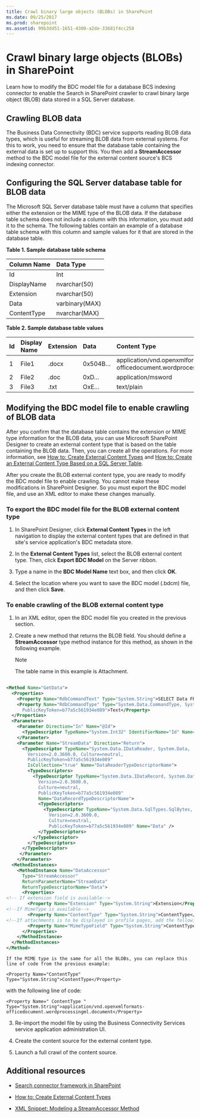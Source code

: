 ```yaml
---
title: Crawl binary large objects (BLOBs) in SharePoint
ms.date: 09/25/2017
ms.prod: sharepoint
ms.assetid: 99b3dd51-1651-4300-a2de-33681f4cc258
---
```



# Crawl binary large objects (BLOBs) in SharePoint

Learn how to modify the BDC model file for a database BCS indexing connector to enable the Search in SharePoint crawler to crawl binary large object (BLOB) data stored in a SQL Server database.

## Crawling BLOB data
<a name="HowToCrawlBlobs_CrawlingBlobData"> </a>

The Business Data Connectivity (BDC) service supports reading BLOB data types, which is useful for streaming BLOB data from external systems. For this to work, you need to ensure that the database table containing the external data is set up to support this. You then add a **StreamAccessor** method to the BDC model file for the external content source's BCS indexing connector.
  
    
    

## Configuring the SQL Server database table for BLOB data
<a name="HowToCrawlBlobs_ConfiguringSQL"> </a>

The Microsoft SQL Server database table must have a column that specifies either the extension or the MIME type of the BLOB data. If the database table schema does not include a column with this information, you must add it to the schema. The following tables contain an example of a database table schema with this column and sample values for it that are stored in the database table.
  
    
    

**Table 1. Sample database table schema**


|**Column Name**|**Data Type**|
|:-----|:-----|
|Id  <br/> |Int  <br/> |
|DisplayName  <br/> |nvarchar(50)  <br/> |
|Extension  <br/> |nvarchar(50)  <br/> |
|Data  <br/> |varbinary(MAX)  <br/> |
|ContentType  <br/> |nvarchar(MAX)  <br/> |
   

**Table 2. Sample database table values**


|**Id**|**Display Name**|**Extension**|**Data**|**Content Type**|
|:-----|:-----|:-----|:-----|:-----|
|1  <br/> |File1  <br/> |.docx  <br/> |0x504B…  <br/> |application/vnd.openxmlformats-officedocument.wordprocessingml.document  <br/> |
|2  <br/> |File2  <br/> |.doc  <br/> |0xD…  <br/> |application/msword  <br/> |
|3  <br/> |File3  <br/> |.txt  <br/> |OxE…  <br/> |text/plain  <br/> |
   

## Modifying the BDC model file to enable crawling of BLOB data
<a name="HowToCrawlBlobs_BDCModelFile"> </a>

After you confirm that the database table contains the extension or MIME type information for the BLOB data, you can use Microsoft SharePoint Designer to create an external content type that is based on the table containing the BLOB data. Then, you can create all the operations. For more information, see  [How to: Create External Content Types](http://msdn.microsoft.com/library/811b458c-e209-46df-ba02-8db02bc658db%28Office.15%29.aspx) and [How to: Create an External Content Type Based on a SQL Server Table](http://msdn.microsoft.com/library/5c42a679-d71d-46c6-aabc-d63c6cad3846%28Office.15%29.aspx). 
  
    
    
After you create the BLOB external content type, you are ready to modify the BDC model file to enable crawling. You cannot make these modifications in SharePoint Designer. So you must export the BDC model file, and use an XML editor to make these changes manually.
  
    
    

### To export the BDC model file for the BLOB external content type


1. In SharePoint Designer, click **External Content Types** in the left navigation to display the external content types that are defined in that site's service application's BDC metadata store.
    
  
2. In the **External Content Types** list, select the BLOB external content type. Then, click **Export BDC Model** on the Server ribbon.
    
  
3. Type a name in the **BDC Model Name** text box, and then click **OK**.
    
  
4. Select the location where you want to save the BDC model (.bdcm) file, and then click **Save**.
    
  

### To enable crawling of the BLOB external content type


1. In an XML editor, open the BDC model file you created in the previous section.
    
  
2. Create a new method that returns the BLOB field. You should define a **StreamAccessor** type method instance for this method, as shown in the following example.
    
    > [!NOTE]
    > The table name in this example is Attachment. 

```XML
  
<Method Name="GetData">
  <Properties>
    <Property Name="RdbCommandText" Type="System.String">SELECT Data FROM [dbo].[Attachment] WHERE [Id] = @Id </Property>
    <Property Name="RdbCommandType" Type="System.Data.CommandType, System.Data, Version=2.0.0.0, Culture=neutral, 
      PublicKeyToken=b77a5c561934e089">Text</Property>
  </Properties>
  <Parameters>
    <Parameter Direction="In" Name="@Id">
      <TypeDescriptor TypeName="System.Int32" IdentifierName="Id" Name="Id" />
    </Parameter>
    <Parameter Name="StreamData" Direction="Return">
      <TypeDescriptor TypeName="System.Data.IDataReader, System.Data, 
        Version=2.0.3600.0, Culture=neutral, 
        PublicKeyToken=b77a5c561934e089" 
        IsCollection="true" Name="DataReaderTypeDescriptorName">
        <TypeDescriptors>
          <TypeDescriptor TypeName="System.Data.IDataRecord, System.Data, 
            Version=2.0.3600.0, 
            Culture=neutral, 
            PublicKeyToken=b77a5c561934e089" 
            Name="DataRecordTypeDescriptorName">
            <TypeDescriptors>
              <TypeDescriptor TypeName="System.Data.SqlTypes.SqlBytes, System.Data, 
                Version=2.0.3600.0, 
                Culture=neutral, 
                PublicKeyToken=b77a5c561934e089" Name="Data" />
            </TypeDescriptors>
          </TypeDescriptor>
        </TypeDescriptors>
      </TypeDescriptor>
     </Parameter>
    </Parameters>
  <MethodInstances>
    <MethodInstance Name="DataAccessor" 
      Type="StreamAccessor" 
      ReturnParameterName="StreamData" 
      ReturnTypeDescriptorName="Data">
      <Properties>
<!-- If extension field is available-->
        <Property Name="Extension" Type="System.String">Extension</Property>
<!--If MimeType is available-->
        <Property Name="ContentType" Type="System.String">ContentType</Property>
<!--If attachments is to be displayed in profile pages, add the following property-->
        <Property Name="MimeTypeField" Type="System.String">ContentType</Property>
      </Properties>
    </MethodInstance>
  </MethodInstances>
</Method>
```


    If the MIME type is the same for all the BLOBs, you can replace this line of code from the previous example: 
  
    
    
 `<Property Name="ContentType" Type="System.String">ContentType</Property>`
  
    
    
with the following line of code: 
  
    
    
 `<Property Name=" ContentType " Type="System.String">application/vnd.openxmlformats-officedocument.wordprocessingml.document</Property>`
    
  
3. Re-import the model file by using the Business Connectivity Services service application administration UI. 
    
  
4. Create the content source for the external content type.
    
  
5. Launch a full crawl of the content source. 
    
  

## Additional resources
<a name="SP15Crawlblobs_addlresources"> </a>


-  [Search connector framework in SharePoint](search-connector-framework-in-sharepoint.md)
    
  
-  [How to: Create External Content Types](http://msdn.microsoft.com/library/811b458c-e209-46df-ba02-8db02bc658db%28Office.15%29.aspx)
    
  
-  [XML Snippet: Modeling a StreamAccessor Method](http://msdn.microsoft.com/library/bd60cc2e-f7f6-421c-9d2a-60e8512b9893%28Office.15%29.aspx)
    
  

